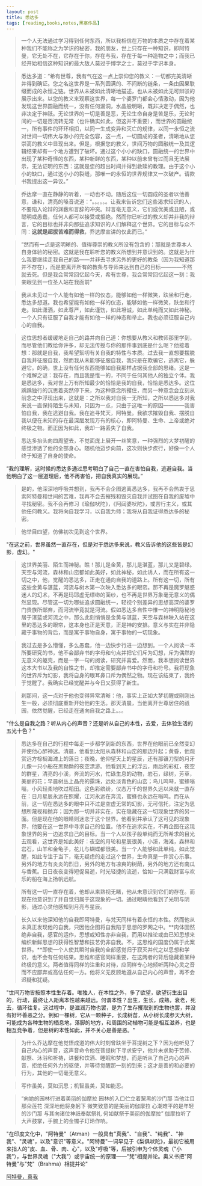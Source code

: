 ```yaml
---
layout: post
title: 悉达多
tags: [reading,books,notes,黑塞作品]
---
```


> 一个人无法通过学习得到任何东西，所以我相信在万物的本质之中存在着某种我们不能称之为学识的秘密，我的朋友，世上只存在一种知识，即阿特曼，它无处不在，它存在于你，存在与我，存在于每一种造物之中；而我已经开始相信这种知识的最大敌人莫过于博学之士，莫过于学识本身。

> 悉达多道：“希有世尊，我有气在这一点上崇仰您的教义：一切都完美清晰并得到确证。您之名这世界是一系列圆满的、不间断的链条，一条由因果联缀而成的永恒之链。世界从未被如此清晰地描述，也从未被如此无可辩驳的展示出来。以您的教义来观察这世界，每一个婆罗门都会心情激动，因为他发现这世界圆融而统一，没有任何漏洞，水晶般明晰，既非决定于偶然，也非决定于神祇。无论世界的一切是善是恶，无论生命自身是苦是乐，无论时间的一切是否流转无常（也许确实如此，但这并不重要），而世界的圆融统一，所有事件的环环相扣，以同一生成变异和灭亡的规律，以同一永恒之流对世间一切伟大与渺小的完全包容，这一点，一切圆成的圣者，清晰地从您崇高的教义中显现出来。但是，根据您的教义，世间万物的圆融统一及其逻辑结果却有一个地方遭到了破坏。通过这个小小的缺口，圆融统一的世界中出现了某种奇怪的东西，某种新鲜的东西，某种以前未曾有过而且无法展示，无法证明的东西：这就是您的超出时间并得到救赎的教理。由于这个小小的缺口，通过这小小的裂缝，那唯一的永恒的世界规律又一次破产。请款书我提出这一异议。”

> 乔达摩一直在静静的听着，一动也不动。随后这位一切圆成的圣者以他善意，谦和，清亮的嗓音说道：“。。。。。。让我来告诉您们这些渴求知识的人，不要陷入论辩的渊薮和言辞的冲突。辩言毫无意义，它们或优美或丑陋，或聪明或愚蠢，任何人都可以接受或拒绝。然而你已听过的教义却并非我的辩言，它的目标也并非向那些追求知识的人们解释这个世界。它的目标与众不同：**这就是超拔苦难而得救**，乔达摩宣讲的仅此而已。”

> ”然而有一点是这明晰的、值得尊崇的教义所没有包含的：那就是世尊本人自身体验的秘密。这就是我在聆听您的教义所想到并意识到的。这就是为什么我要继续走我自己的路——并非去寻求另外的更好的教条（因为我知道那并不存在），而是要离开所有的教条与导师来达到自己的目标————不然就去死。但是我会常常回忆起今天，希有世尊，我会常常回忆起这一刻：我亲眼见到一位圣人站在我面前“

> 我从未见过一个人能有如他一样的仪态，能够如他一样微笑，趺坐和行走，悉达多想道。我也希望能有如他一样的仪态，能够如他一样微笑，趺坐和行走。如此潇洒，如此尊严，如此谨饬，如此坦诚，如此单纯而又如此神秘。一个人只有征服了自我才能有如他一样的神态和举止。我也必须征服自己内心的自我。

> 这位思想者缓缓地走自己的路并向自己道：你想要从教义和教师那里学到，而尽管他们教给你许多，却无法传授与你的那件事到底是什么呢？他接着想：那就是自我，我希望絮叨有关自我的特性与本质。过去我一直想要摆脱自我并征服自我，然而我从未能够征服自我，我只是在欺骗它，逃离它，躲避它。的确，世上没有任何东西能够如自我那样占据我全部的思绪。这是一个难解之谜：我存在，而且我是惟一的，不同于任何其他人的独立个体。我是悉达多，我对世上万有所知最少的恰恰是我的自我，恰恰是悉达多。这位踽踽独行的沉思着突然停下来，为这种意念所攫住，而另一种意念会立刻从前念之中浮现出来，这就是：之所以我对自我一无所知，之所以悉达多对我来说一直保持陌生与未知，只因为一点，只由于这唯一的原因————我害怕自我，我在逃避自我。我在追寻梵天，阿特曼。我欲求摧毁自我、摆脱自我以便在未知的存在最深层发现万有的核心，即阿特曼、生命、上帝或绝对终极之物。而正因为如此，我却一路丢失了自我。

> 悉达多抬头向四周望去，不觉面庞上展开一丝笑意，一种强烈的大梦初醒的感觉渗透了他的全部身心。随机他迈步向前，这次则快步疾行，好像一个人终于知道了自身的使命。

“我的理解，这时候的悉达多通过思考明白了自己一直在害怕自我，逃避自我。当他明白了这一层道理后，他不再害怕，把自我真实的展现。”

> 是的，他深深地呼吸并想到，我再不会企图逃离悉达多，我再不会热衷于思索阿特曼和世间的苦难，我再不会去摧残和毁灭自我并试图在自我的废墟中寻找秘密。我不会再修习《瑜伽吠陀》，《阿闼婆吠陀》，或苦行主义，或其他任何教义。我将向自我学习，以自我为师；我将从自我证得悉达多的秘密。

> 他举目四望，仿佛初次见到这个世界。

"在这之前，世界虽然一直存在，但是对于悉达多来说，教义告诉他的这些皆是幻影，虚幻。"

> 这世界美丽、陌生而神秘。瞧！那儿是金黄，那儿是湛蓝，那儿又是碧绿。天空与河流，森林和山峦都如此美好，如此神秘，如此诱人，而在所有这一切之中，他，觉醒的悉达多，正走在通向自我的道路上。所有这一切，所有这些金黄与湛蓝，河流与树木第一次映入悉达多的眼帘。那不再是魔罗魅惑迷人的幻术，不再是玛耶虚无缥缈的面纱，也不再是世界万象毫无意义的偶然显现。尽管这一切为哪些追求圆融统一，轻视个别差异的思想高深的婆罗门贵族所鄙弃，而河流毕竟就是河流。假如悉达多自性中惟一的神明隐秘地居于湛蓝或河流之中，那么此刻悄悄是金黄与湛蓝，天空与森林映入站在这里的悉达多的眼帘，这本身也正是天意，正是神的安排。意义与实在并非隐藏于事物的背后，而是寓于事物自身，寓于事物的一切现象。

> 我过去是多么懵懂，多么愚蠢，他一边快步行进一边想到。一个人阅读一本所要研究的书，他不会鄙弃书的字母和句点并把它们斥为幻想，斥为偶然的无意义的躯壳，而是一字一句的阅读，研究并喜爱。然而，我本想阅读世界这本大书以及我的自性之书，却推定需要鄙弃书中的字母和符号。我将现象的世界斥为幻影，我将自身的眼耳鼻口斥为偶然之物。现在该结束了，我终于觉醒了。我确实已经觉醒并与今日又获得了新生。

> 刹那间，这一点对于他也变得异常清晰：他，事实上正如大梦初醒或刚刚出生一般，必须彻底重新开始他的生活。那天清晨，当他离开世尊居住的祇园，依然觉醒，已经走在通向自我之路上。。。


"什么是自我之路？听从内心的声音？还是听从自己的本性，去爱，去体验生活的五光十色？"

> 悉达多在自己的行程中每走一步都学到新的东西，世界在他眼前已全然变幻并使他心醉神迷。清晨，他看到太阳从森林和山峦的那边升起；黄昏，他观赏远方棕榈海滩上的落日；夜晚，他仰望天上的星辰，还有那镰刀型的月牙儿像一只小船在黑黝黝的夜空漂游。他看到天上的浮云，雨后的彩虹，夜空的群星，清亮的小溪，奔流的河水，忙碌生息的动物，岩石，绿树，芳草，美丽的花；早晨树丛上晶亮的露珠，远处淡青色的山峦；鸟儿鸣啭，蜜蜂嗡嗡，小风轻柔地吹过稻田。这色彩缤纷，仪态万千的世界久远以来就一直存在：日月星辰永远在照耀，江河永远在奔流，蜜蜂也永远在嗡鸣。而在从前，这一切在悉达多的眼中只不过是空虚无常的幻影，无可信托，注定为思想所蔑视和抛弃；因为那一切并非实在，实在隐藏在这一切现象世界的另一面。但是现在他的眼睛则迷恋于这个世界。他看到并承认了这可见的现象界，他要在这一世界中寻求自己的位置。他不在追求实在，不再企图在这现象世界的另一边追求自己的目标。当一个人以孩子般单纯而无所希求的目光去观看，这世界是如此美好：夜空的月轮和星辰很美，小溪，海滩，森林和岩石，山羊和金龟子，花儿与蝴蝶都很美。当一个人能够如此单纯，如此觉醒，如此专注于当下，毫无疑虑的走过这个世界，生命真是一件赏心乐事。另外的地方有炎炎的烈日，另外的地方有凉爽的树荫，另外的地方还有南瓜与香蕉。日日夜夜变得短促易逝，时光轻捷的流逝，恰如一只满载财富与欢乐的船在海上扬帆远航。

> 所有这一切一直存在着，他却从来熟视无睹，他从未意识到它们的存在。而现在他意识到了并自觉归属于这现象的一切。通过眼睛他看到了光明与阴影，通过心灵他感知到月亮与星辰。

> 长久以来他深知他的自我即阿特曼，与梵天同样有着永恒的本性。然而他从未真正发现他的自我，只因他企图将自我陷于思想的罗网之中。**肉体固然绝非自我，感官的运作，思想或知性亦非自我，而用以推论或由已知思想来编织新鲜思想的获得性智慧和技艺仍非自我。不，这思维的国度仍属于此案世界。**即使一个人使其瞬时自我的全部感觉归于寂灭并代之以思想和学识，也不会有任何结果。思维和感官同样重要，在这两者的背后隐藏着某种终极的意义。两者值得同样的注重和对待，应同样专心地倾听两种心灵之音而不应鄙弃或高估任何一方。他将义无反顾地遵从自己内心的声音，再不会迟疑和犹疑。

"世间万物皆按照本性生存着。唯独人，在本性之外，多了欲望，欲望衍生出目的，行动，最终让人距离本性越来越远。何谓本性？出生，生长，成熟，衰老，死去，循环往复。这过程中，是滋润万物也罢，是为了生存攫取别的生物也罢，并没有好坏善恶之分。例如一棵树，它从一颗种子，长成树苗，从小树长成参天大树，可能成为各种生物的栖息地，落脚的地方，和周围的动植物可能是相互滋养，也是相互竞争着，但是树的本性如此，并不关心是善是恶。"

> 为什么乔达摩在他觉悟成道的伟大时刻曾趺坐于菩提树之下？因为他听见了自己内心的声音，这声音命令他在菩提树下寻求安宁，他并未求助于苦修、献祭、沐浴和祈祷，进餐和饮酒、睡眠和梦想，而是听从了自己内心的声音，拒绝任何外力的驱使，并等待觉醒那一刻的到来；这才是善的和必要的行为，其他的一切毫无意义。

> 写作虽美，莫如沉思；机智虽美，莫如能忍。

> “向她的园林行进着美丽的伽摩拉 园林的入口伫立着黧黑的沙门那  当他注目那朵莲花  深深地他将身躬下  微笑致意的是美丽的伽摩拉  心潮难平的是年轻的沙门那  与其向诸位神祇奉献祭礼  何如献祭于美丽的伽摩拉” 伽摩拉听了大声鼓掌，手腕上的金镯子玎玲作响。



"在印度文化中，"阿特曼"（Atman）一般具有"真我"、"自我"、"纯我"、"神我"、"灵魂"，以及"意识"等意义。"阿特曼"一词早见于《梨俱吠陀》，最初它被用来指人的"皮、血、骨、肉、心"，以及"呼吸"等，后被引申为个体灵魂（"小我"），与世界灵魂（"大我"）或宇宙统一的原理——"梵"相提并论。奥义书把"阿特曼"与"梵"（Brahma）相提并论"

[阿特曼，真我](https://zhuanlan.zhihu.com/p/82038436)

>

